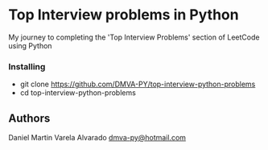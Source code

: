 # Top Interview problems in Python 

My journey to completing the 'Top Interview Problems' section of LeetCode using Python

### Installing

* git clone https://github.com/DMVA-PY/top-interview-python-problems
* cd top-interview-python-problems

## Authors

Daniel Martin Varela Alvarado
dmva-py@hotmail.com


